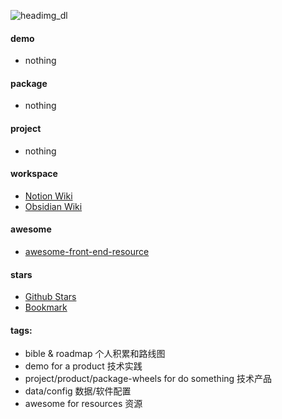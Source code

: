 ![headimg_dl](https://user-images.githubusercontent.com/26086447/126728629-e9ee6f1f-d18e-404d-98f5-d7e994f4f2d5.gif)

#### demo
  - nothing

#### package
  - nothing

#### project
  - nothing
  
#### workspace
  - [Notion Wiki](https://www.notion.so/kromalee/Home-2a5719180eab4b769013c990194ee418)
  - [Obsidian Wiki](https://github.com/kromalee/obsidian-vault)
#### awesome
  - [awesome-front-end-resource](https://github.com/kromalee/kromalee/awesome-front-end-resource)

#### stars
  - [Github Stars](https://github.com/stars)
  - [Bookmark](https://kromalee.github.io/bookmark/)

#### tags:
  - bible & roadmap 个人积累和路线图
  - demo for a product 技术实践
  - project/product/package-wheels for do something 技术产品
  - data/config  数据/软件配置
  - awesome for resources 资源
